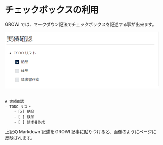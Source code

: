 # チェックボックスの利用

GROWI では、マークダウン記法でチェックボックスを記述する事が出来ます。

![](./images/checkbox_sample.png)

```

# 実績確認
- TODO リスト
    - [x] 納品
    - [ ] 検品
    - [ ] 請求書作成

```

上記の Markdown 記述を GROWI 記事に貼りつけると、画像のようにページに反映されます。
